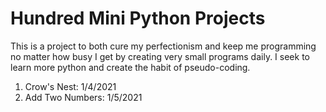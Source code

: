 # Hundred Mini Python Projects

This is a project to both cure my perfectionism and keep me programming no matter how busy I get by creating very small programs daily.
I seek to learn more python and create the habit of pseudo-coding.

1. Crow's Nest: 1/4/2021
2. Add Two Numbers: 1/5/2021
